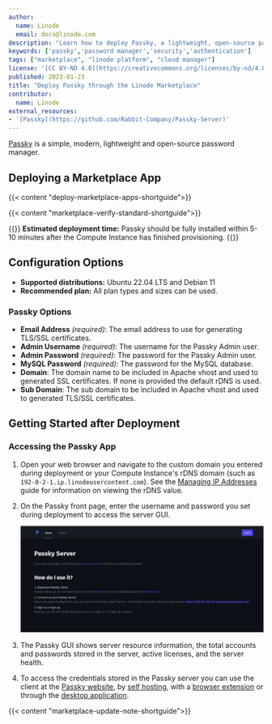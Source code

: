 ```yaml
---
author:
  name: Linode
  email: docs@linode.com
description: "Learn how to deploy Passky, a lightweight, open-source password manager, on the Linode platform."
keywords: ['passky','password manager','security','authentication']
tags: ["marketplace", "linode platform", "cloud manager"]
license: '[CC BY-ND 4.0](https://creativecommons.org/licenses/by-nd/4.0)'
published: 2023-01-23
title: "Deploy Passky through the Linode Marketplace"
contributor:
  name: Linode
external_resources:
- '[Passky](https://github.com/Rabbit-Company/Passky-Server)'
---
```


[Passky](https://github.com/Rabbit-Company/Passky-Server) is a simple, modern, lightweight and open-source password manager.

## Deploying a Marketplace App

{{< content "deploy-marketplace-apps-shortguide">}}

{{< content "marketplace-verify-standard-shortguide">}}

{{<note>}}
**Estimated deployment time:** Passky should be fully installed within 5-10 minutes after the Compute Instance has finished provisioning.
{{</note>}}

## Configuration Options

- **Supported distributions:** Ubuntu 22.04 LTS and Debian 11
- **Recommended plan:** All plan types and sizes can be used.

### Passky Options

- **Email Address** *(required)*: The email address to use for generating TLS/SSL certificates.
- **Admin Username** *(required)*: The username for the Passky Admin user.
- **Admin Password** *(required)*: The password for the Passky Admin user.
- **MySQL Password** *(required)*: The password for the MySQL database.
- **Domain**: The domain name to be included in Apache vhost and used to generated SSL certificates. If none is provided the default rDNS is used.
- **Sub Domain**: The sub domain to be included in Apache vhost and used to generated TLS/SSL certificates.

## Getting Started after Deployment

### Accessing the Passky App

1.  Open your web browser and navigate to the custom domain you entered during deployment or your Compute Instance's rDNS domain (such as `192-0-2-1.ip.linodeusercontent.com`). See the [Managing IP Addresses](/docs/guides/managing-ip-addresses/#configuring-rdns) guide for information on viewing the rDNS value.

1. On the Passky front page, enter the username and password you set during deployment to access the server GUI.

    ![Screenshot of Passky front page](Passky-frontpage.png)

1. The Passky GUI shows server resource information, the total accounts and passwords stored in the server, active licenses, and the server health.

1. To access the credentials stored in the Passky server you can use the client at the [Passky website](https://passky.org), by [self hosting](https://github.com/Rabbit-Company/Passky-Website#self-hosted), with a [browser extension](https://github.com/Rabbit-Company/Passky-Browser-Extension#installation) or through the [desktop application](https://github.com/Rabbit-Company/Passky-Desktop#installation).

{{< content "marketplace-update-note-shortguide">}}
